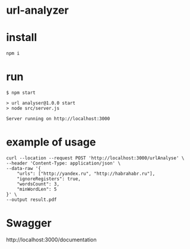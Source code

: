 # url-analyzer

# install
`npm i`
# run

````
$ npm start

> url analyser@1.0.0 start
> node src/server.js

Server running on http://localhost:3000

````

# example of usage

````
curl --location --request POST 'http://localhost:3000/urlAnalyse' \
--header 'Content-Type: application/json' \
--data-raw '{
    "urls": ["http://yandex.ru", "http://habrahabr.ru"],
    "ignoreRegisters": true,
    "wordsCount": 3,
    "minWordLen": 5
}' \
--output result.pdf
````

# Swagger
http://localhost:3000/documentation